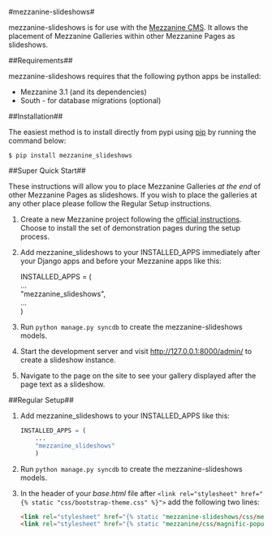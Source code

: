 #mezzanine-slideshows#

mezzanine-slideshows is for use with the [Mezzanine CMS](http://mezzanine.jupo.org/). It allows the placement of 
Mezzanine Galleries within other Mezzanine Pages as slideshows.


##Requirements##

mezzanine-slideshows requires that the following python apps be installed:

* Mezzanine 3.1 (and its dependencies)
* South - for database migrations (optional)

##Installation##

The easiest method is to install directly from pypi using [pip](http://www.pip-installer.org/) by 
running the command below:

    $ pip install mezzanine_slideshows

##Super Quick Start##

These instructions will allow you to place Mezzanine Galleries *at the end* of other Mezzanine Pages as slideshows.
If you wish to place the galleries at any other place please follow the Regular Setup instructions.

1. Create a new Mezzanine project following the [official instructions](http://mezzanine.jupo.org/docs/overview.html#installation).
Choose to install the set of demonstration pages during the setup process.

1. Add mezzanine_slideshows to your INSTALLED_APPS immediately after your Django apps and before 
   your Mezzanine apps like this:

    INSTALLED_APPS = (  
        ...  
        "mezzanine_slideshows",  
        ...  
        )

1. Run `python manage.py syncdb` to create the mezzanine-slideshows models.

1. Start the development server and visit http://127.0.0.1:8000/admin/ to create a slideshow instance.

1. Navigate to the page on the site to see your gallery displayed after the page text as a slideshow.


##Regular Setup##

1. Add mezzanine_slideshows to your INSTALLED_APPS like this:

    ```python
    INSTALLED_APPS = (
        ...
        "mezzanine_slideshows"
        )
    ```

2. Run `python manage.py syncdb` to create the mezzanine-slideshows models.

1. In the header of your *base.html* file after ``<link rel="stylesheet" href="{% static "css/bootstrap-theme.css" %}">``
add the following two lines:
    ```html
    <link rel="stylesheet" href="{% static "mezzanine-slideshows/css/mezzanine-slideshow.css" %}">
    <link rel="stylesheet" href="{% static "mezzanine/css/magnific-popup.css" %}">
    ```
